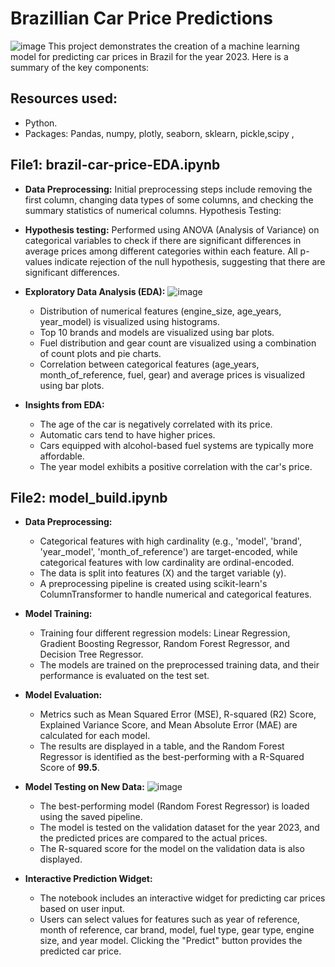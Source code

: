 # Brazillian Car Price Predictions
![image](https://github.com/hugomilesi/Predictions-for-Brazillian-Car-Prices-2023-/assets/71730507/6f2f6d42-9e56-40d2-b380-eddc220f2e51)
This project demonstrates the creation of a machine learning model for predicting car prices in Brazil for the year 2023. Here is a summary of the key components:

## Resources used:
- Python.
- Packages: Pandas, numpy, plotly, seaborn, sklearn, pickle,scipy , 

## File1: brazil-car-price-EDA.ipynb
- **Data Preprocessing:** Initial preprocessing steps include removing the first column, changing data types of some columns, and checking the summary statistics of numerical columns.
Hypothesis Testing:

- **Hypothesis testing:**  Performed using ANOVA (Analysis of Variance) on categorical variables to check if there are significant differences in average prices among different categories within each feature. All p-values indicate rejection of the null hypothesis, suggesting that there are significant differences.

- **Exploratory Data Analysis (EDA):**
  ![image](https://github.com/hugomilesi/Predictions-for-Brazillian-Car-Prices-2023-/assets/71730507/6cd0e93a-c16e-4abd-b683-29702750f948)
  - Distribution of numerical features (engine_size, age_years, year_model) is visualized using histograms.
  - Top 10 brands and models are visualized using bar plots.
  - Fuel distribution and gear count are visualized using a combination of count plots and pie charts.
  - Correlation between categorical features (age_years, month_of_reference, fuel, gear) and average prices is visualized using bar plots.

- **Insights from EDA:**
  - The age of the car is negatively correlated with its price.
  - Automatic cars tend to have higher prices.
  - Cars equipped with alcohol-based fuel systems are typically more affordable.
  - The year model exhibits a positive correlation with the car's price.

## File2: model_build.ipynb

- **Data Preprocessing:**
  - Categorical features with high cardinality (e.g., 'model', 'brand', 'year_model', 'month_of_reference') are target-encoded, while categorical features with low cardinality are ordinal-encoded.
  - The data is split into features (X) and the target variable (y).
  - A preprocessing pipeline is created using scikit-learn's ColumnTransformer to handle numerical and categorical features.

- **Model Training:**
  - Training four different regression models: Linear Regression, Gradient Boosting Regressor, Random Forest Regressor, and Decision Tree Regressor.
  - The models are trained on the preprocessed training data, and their performance is evaluated on the test set.

- **Model Evaluation:**
  - Metrics such as Mean Squared Error (MSE), R-squared (R2) Score, Explained Variance Score, and Mean Absolute Error (MAE) are calculated for each model.
  - The results are displayed in a table, and the Random Forest Regressor is identified as the best-performing with a R-Squared Score of **99.5**.

- **Model Testing on New Data:**
![image](https://github.com/hugomilesi/Predictions-for-Brazillian-Car-Prices-2023-/assets/71730507/dd31afa2-403c-429a-9f61-6dc49b7ec266)
  - The best-performing model (Random Forest Regressor) is loaded using the saved pipeline.
  - The model is tested on the validation dataset for the year 2023, and the predicted prices are compared to the actual prices.
  - The R-squared score for the model on the validation data is also displayed.

- **Interactive Prediction Widget:**
  - The notebook includes an interactive widget for predicting car prices based on user input.
  - Users can select values for features such as year of reference, month of reference, car brand, model, fuel type, gear type, engine size, and year model. Clicking the "Predict" button provides the predicted car price.
